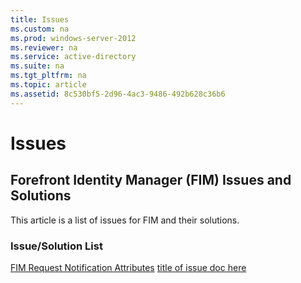 ```yaml
---
title: Issues
ms.custom: na
ms.prod: windows-server-2012
ms.reviewer: na
ms.service: active-directory
ms.suite: na
ms.tgt_pltfrm: na
ms.topic: article
ms.assetid: 8c530bf5-2d96-4ac3-9486-492b628c36b6
---
```

# Issues
## Forefront Identity Manager (FIM) Issues and Solutions
This article is a list of issues for FIM and their solutions. 

### Issue/Solution List
[FIM Request Notification Attributes](link)
[title of issue doc here](link)